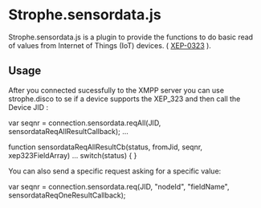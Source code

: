 # Strophe.sensordata.js

Strophe.sensordata.js is a plugin to provide the functions to do basic read of values from Internet of Things (IoT) devices.
( [XEP-0323](http://xmpp.org/extensions/xep-0323.html) ).

## Usage

After you connected sucessfully to the XMPP server you can use strophe.disco to se if a device supports the XEP_323 and then call the Device JID :

  var seqnr = connection.sensordata.reqAll(JID, sensordataReqAllResultCallback);
  ...
  
  function sensordataReqAllResultCb(status, fromJid, seqnr, xep323FieldArray)
    ...
    switch(status)  {
     }

You can also send a specific request asking for a specific value:

  var seqnr = connection.sensordata.req(JID, "nodeId", "fieldName", sensordataReqOneResultCallback);